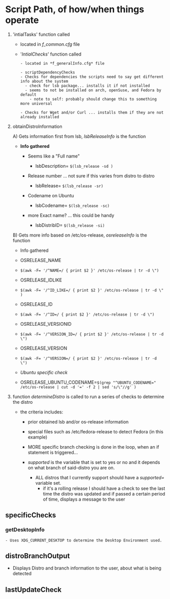 # Script Path, of how/when things operate

1.  'intialTasks' function called

    -   located in _f_common.cfg_ file

    -   '_IntialChecks_' function called

            - located in *f_generalInfo.cfg* file

            - scriptDependencyChecks
            - Checks for dependencies the scripts need to say get different info about the system
              - check for lsb package... installs it if not installed
              - seems to not be installed on arch, openSuse, and Fedora by default
                - note to self: probably should change this to something more universal

            - Checks for Wget and/or Curl ... installs them if they are not already installed

2.  obtainDistroInformation

    A) Gets information first from lsb, _lsbReleaseInfo_ is the function

    -   **Info gathered**

        -   Seems like a "Full name"

            -   lsbDescription= `$(lsb_release -sd )`

        -   Release number ... not sure if this varies from distro to distro

            -   lsbRelease= `$(lsb_release -sr)`

        -   Codename on Ubuntu

            -   lsbCodename= `$(lsb_release -sc)`

        -   more Exact name? ... this could be handy
            -   lsbDistribID= `$(lsb_release -si)`

    B) Gets more info based on /etc/os-release, _osreleaseInfo_ is the function

    -   Info gathered

    -   OSRELEASE_NAME

    -   `$(awk -F= '/^NAME=/ { print $2 }' /etc/os-release | tr -d \")`

    -   OSRELEASE_IDLIKE

    -   `$(awk -F= '/^ID_LIKE=/ { print $2 }' /etc/os-release | tr -d \" )`

    -   OSRELEASE_ID

    -   `$(awk -F= '/^ID=/ { print $2 }' /etc/os-release | tr -d \")`

    -   OSRELEASE_VERSIONID

    -   `$(awk -F= '/^VERSION_ID=/ { print $2 }' /etc/os-release | tr -d \")`

    -   OSRELEASE_VERSION

    -   `$(awk -F= '/^VERSION=/ { print $2 }' /etc/os-release | tr -d \")`

    -   _Ubuntu specific check_

    -   OSRELEASE_UBUNTU_CODENAME=`$(grep "^UBUNTU_CODENAME=" /etc/os-release | cut -d '=' -f 2 | sed 's/\"//g' )`

3.  function _determineDistro_ is called to run a series of checks to determine the distro

    -   the criteria includes:

        -   prior obtained lsb and/or os-release information

        -   special files such as /etc/fedora-release to detect Fedora (in this example)

        -   MORE specific branch checking is done in the loop, when an if statement is triggered...

        -   _supported_ is the variable that is set to yes or no and it depends on what branch of said-distro you are on.
            -   ALL distros that I currently support should have a _supported=_ variable set.
                -   if it's a rolling release I should have a check to see the last time the distro was updated and if passed a certain period of time, displays a message to the user

## specificChecks

### getDesktopInfo

    - Uses XDG_CURRENT_DESKTOP to determine the Desktop Environment used.

## distroBranchOutput

-   Displays Distro and branch information to the user, about what is being detected

## lastUpdateCheck
